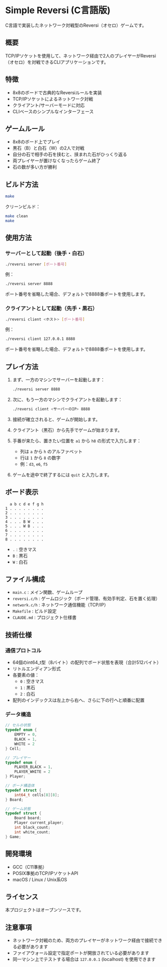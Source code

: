 # Simple Reversi (C言語版)

C言語で実装したネットワーク対戦型のReversi（オセロ）ゲームです。

## 概要

TCP/IPソケットを使用して、ネットワーク経由で2人のプレイヤーがReversi（オセロ）を対戦できるCLIアプリケーションです。

## 特徴

- 8x8のボードで古典的なReversiルールを実装
- TCP/IPソケットによるネットワーク対戦
- クライアント/サーバーモードに対応
- CLIベースのシンプルなインターフェース

## ゲームルール

- 8x8のボード上でプレイ
- 黒石（B）と白石（W）の2人で対戦
- 自分の石で相手の石を挟むと、挟まれた石がひっくり返る
- 両プレイヤーが置けなくなったらゲーム終了
- 石の数が多い方が勝利

## ビルド方法

```bash
make
```

クリーンビルド：
```bash
make clean
make
```

## 使用方法

### サーバーとして起動（後手・白石）

```bash
./reversi server [ポート番号]
```

例：
```bash
./reversi server 8888
```

ポート番号を省略した場合、デフォルトで8888番ポートを使用します。

### クライアントとして起動（先手・黒石）

```bash
./reversi client <ホスト> [ポート番号]
```

例：
```bash
./reversi client 127.0.0.1 8888
```

ポート番号を省略した場合、デフォルトで8888番ポートを使用します。

## プレイ方法

1. まず、一方のマシンでサーバーを起動します：
   ```bash
   ./reversi server 8888
   ```

2. 次に、もう一方のマシンでクライアントを起動します：
   ```bash
   ./reversi client <サーバーのIP> 8888
   ```

3. 接続が確立されると、ゲームが開始します。

4. クライアント（黒石）から先手でゲームが始まります。

5. 手番が来たら、置きたい位置を `a1` から `h8` の形式で入力します：
   - 列は `a` から `h` のアルファベット
   - 行は `1` から `8` の数字
   - 例：`d3`, `e6`, `f5`

6. ゲームを途中で終了するには `quit` と入力します。

## ボード表示

```
  a b c d e f g h
1 . . . . . . . .
2 . . . . . . . .
3 . . . . . . . .
4 . . . B W . . .
5 . . . W B . . .
6 . . . . . . . .
7 . . . . . . . .
8 . . . . . . . .
```

- `.` : 空きマス
- `B` : 黒石
- `W` : 白石

## ファイル構成

- `main.c` : メイン関数、ゲームループ
- `reversi.c/h` : ゲームロジック（ボード管理、有効手判定、石を置く処理）
- `network.c/h` : ネットワーク通信機能（TCP/IP）
- `Makefile` : ビルド設定
- `CLAUDE.md` : プロジェクト仕様書

## 技術仕様

### 通信プロトコル

- 64個のint64_t型（8バイト）の配列でボード状態を表現（合計512バイト）
- リトルエンディアン形式
- 各要素の値：
  - `0` : 空きマス
  - `1` : 黒石
  - `2` : 白石
- 配列のインデックスは左上から右へ、さらに下の行へと順番に配置

### データ構造

```c
// セルの状態
typedef enum {
    EMPTY = 0,
    BLACK = 1,
    WHITE = 2
} Cell;

// プレイヤー
typedef enum {
    PLAYER_BLACK = 1,
    PLAYER_WHITE = 2
} Player;

// ボード構造体
typedef struct {
    int64_t cells[8][8];
} Board;

// ゲーム状態
typedef struct {
    Board board;
    Player current_player;
    int black_count;
    int white_count;
} Game;
```

## 開発環境

- GCC（C11準拠）
- POSIX準拠のTCP/IPソケットAPI
- macOS / Linux / Unix系OS

## ライセンス

本プロジェクトはオープンソースです。

## 注意事項

- ネットワーク対戦のため、両方のプレイヤーがネットワーク経由で接続できる必要があります
- ファイアウォール設定で指定ポートが開放されている必要があります
- 同一マシン上でテストする場合は `127.0.0.1` (localhost) を使用できます

